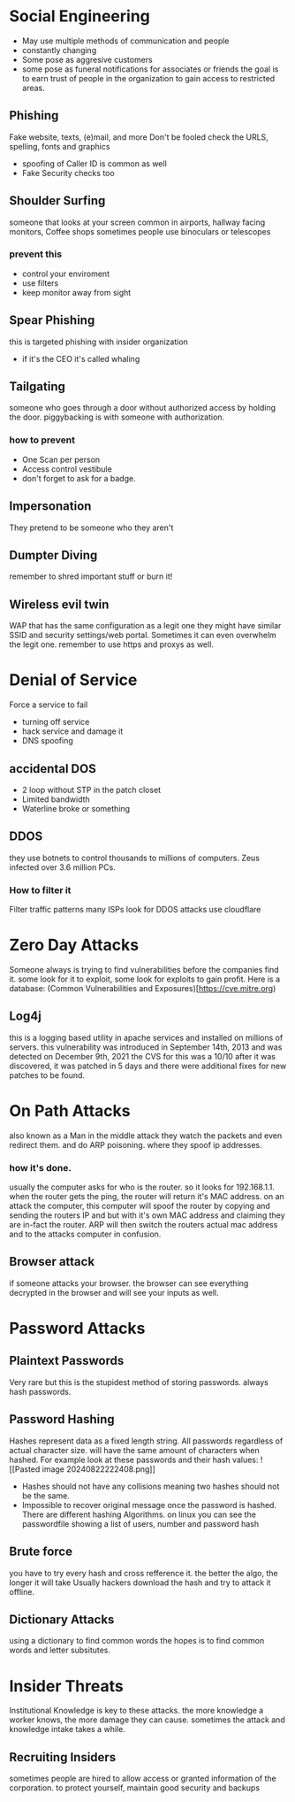# Social Engineering
- May use multiple methods of communication and people
- constantly changing
- Some pose as aggresive customers
- some pose as funeral notifications for associates or friends
the goal is to earn trust of people in the organization to gain access to restricted areas.
## Phishing
Fake website, texts, (e)mail, and more
Don't be fooled check the URLS, spelling, fonts and graphics
- spoofing of Caller ID is common as well
- Fake Security checks too
## Shoulder Surfing
someone that looks at your screen
common in airports, hallway facing monitors, Coffee shops
sometimes people use binoculars or telescopes
### prevent this
- control your enviroment
- use filters
- keep monitor away from sight
## Spear Phishing
this is targeted phishing with insider organization
- if it's the CEO it's called whaling
## Tailgating
someone who goes through a door without authorized access by holding the door. piggybacking is with someone with authorization.
### how to prevent
- One Scan per person
- Access control vestibule
- don't forget to ask for a badge.
## Impersonation
They pretend to be someone who they aren't
## Dumpter Diving
remember to shred important stuff or burn it!
## Wireless evil twin
WAP that has the same configuration as a legit one
they might have similar SSID and security settings/web portal. Sometimes it can even overwhelm the legit one.
remember to use https and proxys as well.
# Denial of Service
Force a service to fail
- turning off service
- hack service and damage it
- DNS spoofing
## accidental DOS
- 2 loop without STP in the patch closet
- Limited bandwidth
- Waterline broke or something
## DDOS
they use botnets to control thousands to millions of computers. Zeus infected over 3.6 million PCs.
### How to filter it
Filter traffic patterns
many ISPs look for DDOS attacks
use cloudflare
# Zero Day Attacks
Someone always is trying to find vulnerabilities before the companies find it.
some look for it to exploit, some look for exploits to gain profit.
Here is a database: (Common Vulnerabilities and Exposures)[https://cve.mitre.org)
## Log4j
this is a logging based utility in apache services and installed on millions of servers. this vulnerability was introduced in September 14th, 2013 and was detected on December 9th, 2021
the CVS for this was a 10/10
after it was discovered, it was patched in 5 days and there were additional fixes for new patches to be found.
# On Path Attacks
also known as a Man in the middle attack
they watch the packets and even redirect them. and do ARP poisoning. where they spoof ip addresses.
### how it's done. 
usually the computer asks for who is the router. so it looks for 192.168.1.1. when the router gets the ping, the router will return it's MAC address.
on an attack the computer, this computer will spoof the router by copying and sending the routers IP and but with it's own MAC address and claiming they are in-fact the router.
ARP will then switch the routers actual mac address and to the attacks computer in confusion.
## Browser attack
if someone attacks your browser. the browser can see everything decrypted in the browser and will see your inputs as well.
# Password Attacks
## Plaintext Passwords
Very rare but this is the stupidest method of storing passwords. always hash passwords.
## Password Hashing
Hashes represent data as a fixed length string. All passwords regardless of actual character size. will have the same amount of characters when hashed. 
For example look at these passwords and their hash values:
![[Pasted image 20240822222408.png]]
- Hashes should not have any collisions meaning two hashes should not be the same.
- Impossible to recover original message once the password is hashed.
There are different hashing Algorithms. on linux you can see the passwordfile showing a list of users, number and password hash
## Brute force
you have to try every hash and cross refference it. the better the algo, the longer it will take
Usually hackers download the hash and try to attack it offline.
## Dictionary Attacks
using a dictionary to find common words
the hopes is to find common words and letter subsitutes.
# Insider Threats
Institutional Knowledge is key to these attacks. the more knowledge a worker knows, the more damage they can cause. sometimes the attack and knowledge intake takes a while.
## Recruiting Insiders 
sometimes people are hired to allow access or granted information of the corporation.
to protect yourself, maintain good security and backups

